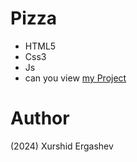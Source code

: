 # Pizza
- HTML5
- Css3
- Js
- can you view [my Project](https://cheerful-paletas-71ac4f.netlify.app/)
# Author 
(2024) Xurshid Ergashev 

